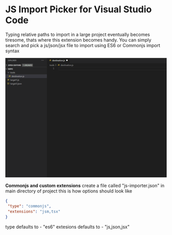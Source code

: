 # JS Import Picker for Visual Studio Code

Typing relative paths to import in a large project eventually becomes tiresome, thats where this extension becomes handy. 
You can simply search and pick a js/json/jsx file to import using ES6 or Commonjs import syntax

![demo](images/g.gif)

**Commonjs and custom extensions**
create a file called "js-importer.json" in main directory of project
this is how options should look like
```json
{
 "type": "commonjs", 
 "extensions": "jsm,tsx" 
}
```
type defaults to - "es6"
extesions defaults to - "js,json,jsx"